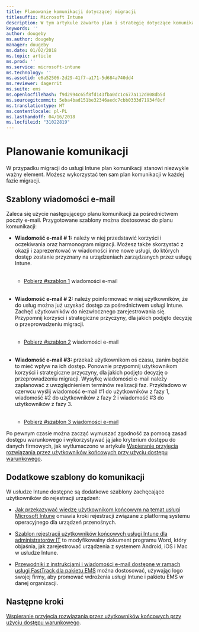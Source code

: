 ```yaml
---
title: Planowanie komunikacji dotyczącej migracji
titlesuffix: Microsoft Intune
description: W tym artykule zawarto plan i strategię dotyczące komunikacji w zakresie migracji podczas migrowania do usługi Microsoft Intune.
keywords: ''
author: dougeby
ms.author: dougeby
manager: dougeby
ms.date: 01/02/2018
ms.topic: article
ms.prod: ''
ms.service: microsoft-intune
ms.technology: ''
ms.assetid: e6a52506-2d29-41f7-a171-5d684a740dd4
ms.reviewer: dagerrit
ms.suite: ems
ms.openlocfilehash: f9d2994c65f8fd143fba0dc1c677a112d808db5d
ms.sourcegitcommit: 5eba4bad151be32346aedc7cbb0333d71934f8cf
ms.translationtype: HT
ms.contentlocale: pl-PL
ms.lasthandoff: 04/16/2018
ms.locfileid: "31022819"
---
```

# <a name="plan-communications"></a>Planowanie komunikacji

W przypadku migracji do usługi Intune plan komunikacji stanowi niezwykle ważny element. Możesz wykorzystać ten sam plan komunikacji w każdej fazie migracji.

## <a name="email-templates"></a>Szablony wiadomości e-mail

Zaleca się użycie następującego planu komunikacji za pośrednictwem poczty e-mail. Przygotowane szablony można dostosować do planu komunikacji:

-   **Wiadomość e-mail \# 1:** należy w niej przedstawić korzyści i oczekiwania oraz harmonogram migracji. Możesz także skorzystać z okazji i zaprezentować w wiadomości inne nowe usługi, do których dostęp zostanie przyznany na urządzeniach zarządzanych przez usługę Intune.<br/><br/>


    -   [Pobierz \#szablon 1](https://gallery.technet.microsoft.com/Intune-migration-guide-end-e3209b35) wiadomości e-mail
<br></br>

-   **Wiadomość e-mail \# 2:** należy poinformować w niej użytkowników, że do usług można już uzyskać dostęp za pośrednictwem usługi Intune. Zachęć użytkowników do niezwłocznego zarejestrowania się. Przypomnij korzyści i strategiczne przyczyny, dla jakich podjęto decyzję o przeprowadzeniu migracji.<br/><br/>


    -   [Pobierz \#szablon 2](https://gallery.technet.microsoft.com/Intune-migration-guide-end-a9d25eb5) wiadomości e-mail
<br></br>

-   **Wiadomość e-mail \#3:** przekaż użytkownikom oś czasu, zanim będzie to mieć wpływ na ich dostęp. Ponownie przypomnij użytkownikom korzyści i strategiczne przyczyny, dla jakich podjęto decyzję o przeprowadzeniu migracji. Wysyłkę wiadomości e-mail należy zaplanować z uwzględnieniem terminów realizacji faz. Przykładowo w czerwcu wyślij wiadomość e-mail \#1 do użytkowników z fazy 1, wiadomość \#2 do użytkowników z fazy 2 i wiadomość \#3 do użytkowników z fazy 3.<br/><br/>

    -   [Pobierz \#szablon 3 wiadomości e-mail](https://gallery.technet.microsoft.com/Intune-migration-guide-end-831521b5)

Po pewnym czasie można zacząć wymuszać zgodność za pomocą zasad dostępu warunkowego i wykorzystywać ją jako kryterium dostępu do danych firmowych, jak wytłumaczono w artykule [Wspieranie przyjęcia rozwiązania przez użytkowników końcowych przy użyciu dostępu warunkowego](migration-guide-drive-adoption.md).

## <a name="additional-communication-templates"></a>Dodatkowe szablony do komunikacji

W usłudze Intune dostępne są dodatkowe szablony zachęcające użytkowników do rejestracji urządzeń:

-   [Jak przekazywać wiedzę użytkownikom końcowym na temat usługi Microsoft Intune](end-user-educate.md) omawia kroki rejestracji związane z platformą systemu operacyjnego dla urządzeń przenośnych.

-   [Szablon rejestracji użytkowników końcowych usługi Intune dla administratorów IT](https://gallery.technet.microsoft.com/End-user-Intune-enrollment-55dfd64a) to modyfikowalny dokument programu Word, który objaśnia, jak zarejestrować urządzenia z systemem Android, iOS i Mac w usłudze Intune.

-   [Przewodniki z instrukcjami i wiadomości e-mail dostępne w ramach usługi FastTrack dla pakietu EMS](https://gallery.technet.microsoft.com/FastTrack-for-EMS-How-To-f170da4c) można dostosować, używając logo swojej firmy, aby promować wdrożenia usługi Intune i pakietu EMS w danej organizacji.

## <a name="next-steps"></a>Następne kroki

[Wspieranie przyjęcia rozwiązania przez użytkowników końcowych przy użyciu dostępu warunkowego](migration-guide-drive-adoption.md).
